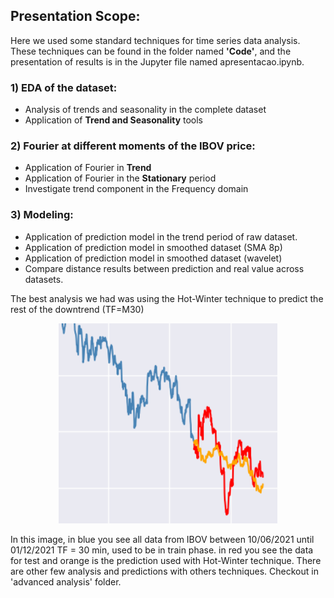 ## Presentation Scope:
Here we used some standard techniques for time series data analysis. These techniques can be found in the folder named **'Code'**, and the presentation of results is in the Jupyter file named apresentacao.ipynb.

### 1) EDA of the dataset:
- Analysis of trends and seasonality in the complete dataset
- Application of **Trend and Seasonality** tools

### 2) Fourier at different moments of the IBOV price:
- Application of Fourier in **Trend**
- Application of Fourier in the **Stationary** period
- Investigate trend component in the Frequency domain

### 3) Modeling:
- Application of prediction model in the trend period of raw dataset.
- Application of prediction model in smoothed dataset (SMA 8p)
- Application of prediction model in smoothed dataset (wavelet)
- Compare distance results between prediction and real value across datasets.

The best analysis we had was using the Hot-Winter technique to predict
the rest of the downtrend (TF=M30)

<div align="center">
  <img alt="Ibov-30min-timeframe" src="media/ibov_prediction.png" width="350" height="320">
 </div>

In this image, in blue you see all data from IBOV between 10/06/2021 until 01/12/2021 TF = 30 min, used to be in train phase.
in red you see the data for test and orange is the prediction used with Hot-Winter technique.
There are other few analysis and predictions with others techniques. Checkout in 'advanced analysis' folder.
